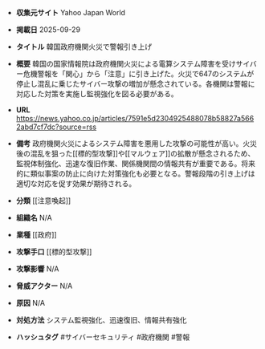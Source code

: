 - **収集元サイト**
Yahoo Japan World

- **掲載日**
2025-09-29

- **タイトル**
韓国政府機関火災で警報引き上げ

- **概要**
韓国の国家情報院は政府機関火災による電算システム障害を受けサイバー危機警報を「関心」から「注意」に引き上げた。火災で647のシステムが停止し混乱に乗じたサイバー攻撃の増加が懸念されている。各機関は警報に対応した対策を実施し監視強化を図る必要がある。

- **URL**
https://news.yahoo.co.jp/articles/7591e5d2304925488078b58827a5662abd7cf7dc?source=rss

- **備考**
政府機関火災によるシステム障害を悪用した攻撃の可能性が高い。火災後の混乱を狙った[[標的型攻撃]]や[[マルウェア]]の拡散が懸念されるため、監視体制強化、迅速な復旧作業、関係機関間の情報共有が重要である。将来的に類似事案の防止に向けた対策強化も必要となる。警報段階の引き上げは適切な対応を促す効果が期待される。

- **分類**
[[注意喚起]]

- **組織名**
N/A

- **業種**
[[政府]]

- **攻撃手口**
[[標的型攻撃]]

- **攻撃影響**
N/A

- **脅威アクター**
N/A

- **原因**
N/A

- **対処方法**
システム監視強化、迅速復旧、情報共有強化

- **ハッシュタグ**
#サイバーセキュリティ #政府機関 #警報
